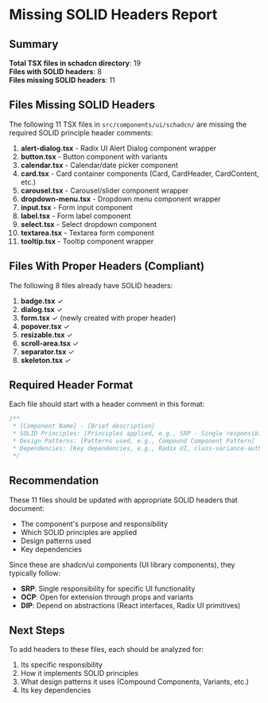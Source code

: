 # Missing SOLID Headers Report

## Summary

**Total TSX files in schadcn directory**: 19  
**Files with SOLID headers**: 8  
**Files missing SOLID headers**: 11

## Files Missing SOLID Headers

The following 11 TSX files in `src/components/ui/schadcn/` are missing the required SOLID principle header comments:

1. **alert-dialog.tsx** - Radix UI Alert Dialog component wrapper
2. **button.tsx** - Button component with variants
3. **calendar.tsx** - Calendar/date picker component
4. **card.tsx** - Card container components (Card, CardHeader, CardContent, etc.)
5. **carousel.tsx** - Carousel/slider component wrapper
6. **dropdown-menu.tsx** - Dropdown menu component wrapper
7. **input.tsx** - Form input component
8. **label.tsx** - Form label component
9. **select.tsx** - Select dropdown component
10. **textarea.tsx** - Textarea form component
11. **tooltip.tsx** - Tooltip component wrapper

## Files With Proper Headers (Compliant)

The following 8 files already have SOLID headers:

1. **badge.tsx** ✓
2. **dialog.tsx** ✓
3. **form.tsx** ✓ (newly created with proper header)
4. **popover.tsx** ✓
5. **resizable.tsx** ✓
6. **scroll-area.tsx** ✓
7. **separator.tsx** ✓
8. **skeleton.tsx** ✓

## Required Header Format

Each file should start with a header comment in this format:

```typescript
/**
 * [Component Name] - [Brief description]
 * SOLID Principles: [Principles applied, e.g., SRP - Single responsibility for X]
 * Design Patterns: [Patterns used, e.g., Compound Component Pattern]
 * Dependencies: [Key dependencies, e.g., Radix UI, class-variance-authority]
 */
```

## Recommendation

These 11 files should be updated with appropriate SOLID headers that document:

- The component's purpose and responsibility
- Which SOLID principles are applied
- Design patterns used
- Key dependencies

Since these are shadcn/ui components (UI library components), they typically follow:

- **SRP**: Single responsibility for specific UI functionality
- **OCP**: Open for extension through props and variants
- **DIP**: Depend on abstractions (React interfaces, Radix UI primitives)

## Next Steps

To add headers to these files, each should be analyzed for:

1. Its specific responsibility
2. How it implements SOLID principles
3. What design patterns it uses (Compound Components, Variants, etc.)
4. Its key dependencies
